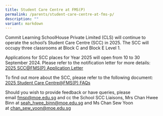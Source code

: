 ```yaml
---
title: Student Care Centre at FMS(P)
permalink: /parents/student-care-centre-at-fms-p/
description: ""
variant: markdown
---
```

<p>Commit Learning SchoolHouse Private Limited (CLS) will continue to operate the school’s Student Care Centre (SCC) in 2025. The SCC will occupy three classrooms at Block C and Block E Level 1.</p>
<p>Applications for SCC places for Year 2025 will open from 10 to 30 September 2024. Please refer to the notification letter for more details:<br><a href="/files/2024/2025_SCC_FMS_P__Application_Letter.pdf" target="">2025 SCC@FMS(P) Application Letter</a></p>
<p>To find out more about the SCC, please refer to the following document:<br><a href="/files/2024/2025_Student_Care_Centre_FMS_P__FAQs.pdf" target="">2025 Student Care Centre@FMS(P) FAQs</a></p>
<p>Should you wish to provide feedback or have queries, please email&nbsp;<a href="mailto:fmsp@moe.edu.sg" target="">fmsp@moe.edu.sg</a>&nbsp;and cc the School SCC Liaisons, Mrs Chan Hwee Binn at&nbsp;<a href="mailto:seah_hwee_binn@moe.edu.sg" target="">seah_hwee_binn@moe.edu.sg</a> and Ms Chan Sew Yoon at&nbsp;<a href="mailto:chan_sew_yoon@moe.edu.sg" target="">chan_sew_yoon@moe.edu.sg</a></p>